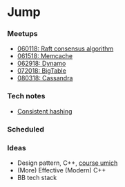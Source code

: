 # Jump

### Meetups

* [060118: Raft consensus algorithm](meetup/180601-raft)
* [061518: Memcache](meetup/180615-memcache)
* [062918: Dynamo](meetup/180629-dynamo)
* [072018: BigTable](meetup/180720-bigtable)
* [080318: Cassandra](meetup/080318-cassandra)

### Tech notes

* [Consistent hashing](notes/tech-note-consistent-hashing)

### Scheduled


### Ideas

* Design pattern, C++, [course umich](http://umich.edu/~eecs381/)
* (More) Effective (Modern) C++
* BB tech stack
